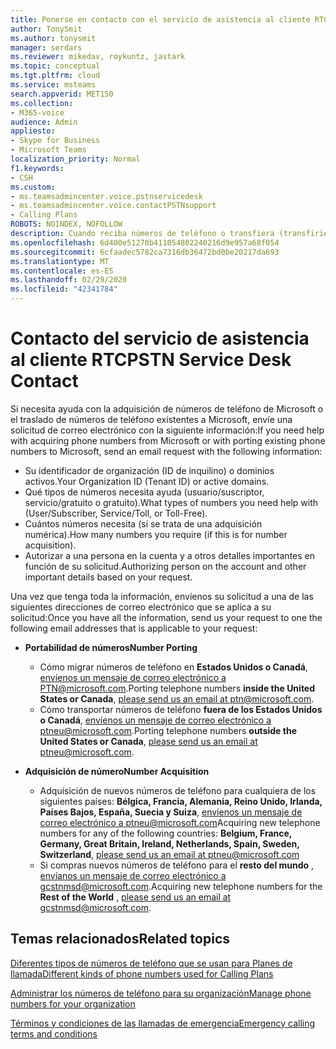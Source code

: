 ```yaml
---
title: Ponerse en contacto con el servicio de asistencia al cliente RTC
author: TonySmit
ms.author: tonysmit
manager: serdars
ms.reviewer: mikedav, roykuntz, jastark
ms.topic: conceptual
ms.tgt.pltfrm: cloud
ms.service: msteams
search.appverid: MET150
ms.collection:
- M365-voice
audience: Admin
appliesto:
- Skype for Business
- Microsoft Teams
localization_priority: Normal
f1.keywords:
- CSH
ms.custom:
- ms.teamsadmincenter.voice.pstnservicedesk
- ms.teamsadmincenter.voice.contactPSTNsupport
- Calling Plans
ROBOTS: NOINDEX, NOFOLLOW
description: Cuando reciba números de teléfono o transfiera (transfiriendo) números para su organización, es posible que necesite obtener ayuda y soporte técnico en el servicio de asistencia al cliente de RTC.
ms.openlocfilehash: 6d400e51270b411054802240216d9e957a68f054
ms.sourcegitcommit: 6cfaadec5782ca7316db36472bd0be20217da693
ms.translationtype: MT
ms.contentlocale: es-ES
ms.lasthandoff: 02/29/2020
ms.locfileid: "42341784"
---
```

# <a name="pstn-service-desk-contact"></a><span data-ttu-id="20b70-103">Contacto del servicio de asistencia al cliente RTC</span><span class="sxs-lookup"><span data-stu-id="20b70-103">PSTN Service Desk Contact</span></span>

<span data-ttu-id="20b70-104">Si necesita ayuda con la adquisición de números de teléfono de Microsoft o el traslado de números de teléfono existentes a Microsoft, envíe una solicitud de correo electrónico con la siguiente información:</span><span class="sxs-lookup"><span data-stu-id="20b70-104">If you need help with acquiring phone numbers from Microsoft or with porting existing phone numbers to Microsoft, send an email request with the following information:</span></span>

  - <span data-ttu-id="20b70-105">Su identificador de organización (ID de inquilino) o dominios activos.</span><span class="sxs-lookup"><span data-stu-id="20b70-105">Your Organization ID (Tenant ID) or active domains.</span></span>
  - <span data-ttu-id="20b70-106">Qué tipos de números necesita ayuda (usuario/suscriptor, servicio/gratuito o gratuito).</span><span class="sxs-lookup"><span data-stu-id="20b70-106">What types of numbers you need help with (User/Subscriber, Service/Toll, or Toll-Free).</span></span>
  - <span data-ttu-id="20b70-107">Cuántos números necesita (si se trata de una adquisición numérica).</span><span class="sxs-lookup"><span data-stu-id="20b70-107">How many numbers you require (if this is for number acquisition).</span></span>
  - <span data-ttu-id="20b70-108">Autorizar a una persona en la cuenta y a otros detalles importantes en función de su solicitud.</span><span class="sxs-lookup"><span data-stu-id="20b70-108">Authorizing person on the account and other important details based on your request.</span></span>

<span data-ttu-id="20b70-109">Una vez que tenga toda la información, envíenos su solicitud a una de las siguientes direcciones de correo electrónico que se aplica a su solicitud:</span><span class="sxs-lookup"><span data-stu-id="20b70-109">Once you have all the information, send us your request to one the following email addresses that is applicable to your request:</span></span>
- <span data-ttu-id="20b70-110">**Portabilidad de números**</span><span class="sxs-lookup"><span data-stu-id="20b70-110">**Number Porting**</span></span>
    - <span data-ttu-id="20b70-111">Cómo migrar números de teléfono en **Estados Unidos o Canadá**, [envíenos un mensaje de correo electrónico a PTN@microsoft.com](mailto:ptn@microsoft.com).</span><span class="sxs-lookup"><span data-stu-id="20b70-111">Porting telephone numbers **inside the United States or Canada**, [please send us an email at ptn@microsoft.com](mailto:ptn@microsoft.com).</span></span>
    - <span data-ttu-id="20b70-112">Cómo transportar números de teléfono **fuera de los Estados Unidos o Canadá**, [envíenos un mensaje de correo electrónico a ptneu@microsoft.com](mailto:ptneu@microsoft.com).</span><span class="sxs-lookup"><span data-stu-id="20b70-112">Porting telephone numbers **outside the United States or Canada**, [please send us an email at ptneu@microsoft.com](mailto:ptneu@microsoft.com).</span></span>
    
- <span data-ttu-id="20b70-113">**Adquisición de número**</span><span class="sxs-lookup"><span data-stu-id="20b70-113">**Number Acquisition**</span></span>
    - <span data-ttu-id="20b70-114">Adquisición de nuevos números de teléfono para cualquiera de los siguientes países: **Bélgica, Francia, Alemania, Reino Unido, Irlanda, Países Bajos, España, Suecia y Suiza**, [envíenos un mensaje de correo electrónico a ptneu@microsoft.com](mailto:ptneu@microsoft.com)</span><span class="sxs-lookup"><span data-stu-id="20b70-114">Acquiring new telephone numbers for any of the following countries: **Belgium, France, Germany, Great Britain, Ireland, Netherlands, Spain, Sweden, Switzerland**, [please send us an email at ptneu@microsoft.com](mailto:ptneu@microsoft.com)</span></span>
    - <span data-ttu-id="20b70-115">Si compras nuevos números de teléfono para el **resto del mundo** , [envíanos un mensaje de correo electrónico a gcstnmsd@microsoft.com](mailto:gcstnmsd@microsoft.com).</span><span class="sxs-lookup"><span data-stu-id="20b70-115">Acquiring new telephone numbers for the **Rest of the World** , [please send us an email at gcstnmsd@microsoft.com](mailto:gcstnmsd@microsoft.com).</span></span>

## <a name="related-topics"></a><span data-ttu-id="20b70-116">Temas relacionados</span><span class="sxs-lookup"><span data-stu-id="20b70-116">Related topics</span></span>

[<span data-ttu-id="20b70-117">Diferentes tipos de números de teléfono que se usan para Planes de llamada</span><span class="sxs-lookup"><span data-stu-id="20b70-117">Different kinds of phone numbers used for Calling Plans</span></span>](../different-kinds-of-phone-numbers-used-for-calling-plans.md)

[<span data-ttu-id="20b70-118">Administrar los números de teléfono para su organización</span><span class="sxs-lookup"><span data-stu-id="20b70-118">Manage phone numbers for your organization</span></span>](manage-phone-numbers-for-your-organization.md)

[<span data-ttu-id="20b70-119">Términos y condiciones de las llamadas de emergencia</span><span class="sxs-lookup"><span data-stu-id="20b70-119">Emergency calling terms and conditions</span></span>](../emergency-calling-terms-and-conditions.md)
  
